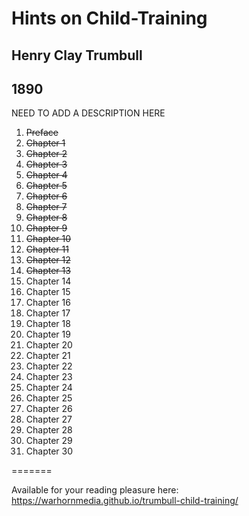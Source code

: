 # Hints on Child-Training

## Henry Clay Trumbull

## 1890

NEED TO ADD A DESCRIPTION HERE

1. ~~Preface~~
2. ~~Chapter 1~~
3. ~~Chapter 2~~
4. ~~Chapter 3~~
5. ~~Chapter 4~~
5. ~~Chapter 5~~
5. ~~Chapter 6~~
5. ~~Chapter 7~~
5. ~~Chapter 8~~
5. ~~Chapter 9~~
5. ~~Chapter 10~~
5. ~~Chapter 11~~
5. ~~Chapter 12~~
5. ~~Chapter 13~~
5. Chapter 14
5. Chapter 15
5. Chapter 16
5. Chapter 17
5. Chapter 18
5. Chapter 19
5. Chapter 20
5. Chapter 21
5. Chapter 22
5. Chapter 23
5. Chapter 24
5. Chapter 25
5. Chapter 26
5. Chapter 27
5. Chapter 28
5. Chapter 29
5. Chapter 30

=======

Available for your reading pleasure here: https://warhornmedia.github.io/trumbull-child-training/